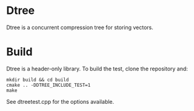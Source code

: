 # Dtree

Dtree is a concurrent compression tree for storing vectors.

# Build

Dtree is a header-only library. To build the test, clone the repository and:

```
mkdir build && cd build
cmake .. -DDTREE_INCLUDE_TEST=1
make
```

See dtreetest.cpp for the options available.
